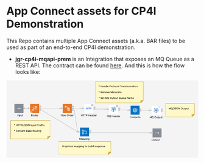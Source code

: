 # App Connect assets for CP4I Demonstration

This Repo contains multiple App Connect assets (a.k.a. BAR files) to be used as part of an end-to-end CP4I demonstration.

* **jgr-cp4i-mqapi-prem** is an Integration that exposes an MQ Queue as a REST API. The contract can be found [here](https://github.com/gomezrjo/cp4idemo/blob/main/artifacts/jgr-cp4i-mqapi-prem.json). And this is how the flow looks like:

![ACE Integrations Image 0](images/jgr-cp4i-mqapi-prem.png)
